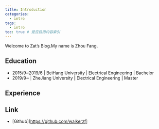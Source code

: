 ```yaml
---
title: Introduction
categories:
  - intro
tags:
  - intro
toc: true # 是否启用内容索引
---
```

Welcome to Zat’s Blog.My name is Zhou Fang.

## Education

* 2015/9~2019/6	|	BeiHang University	|	Electrical Engineering	|	Bachelor
* 2019/9~                |     ZheJiang University    |   Electrical Engineering     |   Master



## Experience



## Link

* [Github][https://github.com/walkerzf]